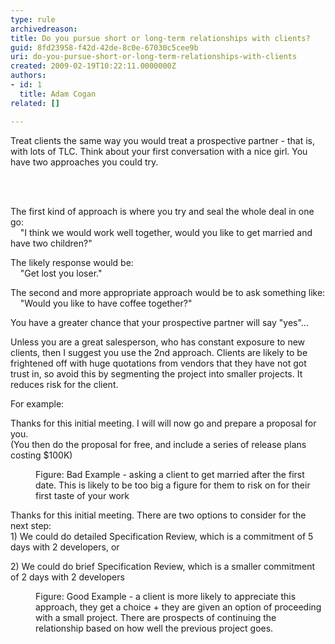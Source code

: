 ```yaml
---
type: rule
archivedreason: 
title: Do you pursue short or long-term relationships with clients?
guid: 8fd23958-f42d-42de-8c0e-67030c5cee9b
uri: do-you-pursue-short-or-long-term-relationships-with-clients
created: 2009-02-19T10:22:11.0000000Z
authors:
- id: 1
  title: Adam Cogan
related: []

---
```



Treat clients the same way you would treat a prospective partner - that is, with lots of TLC. Think about your first conversation with a nice girl. You have two approaches you could try. 

<br><excerpt class='endintro'></excerpt><br>

  <p>The first kind of approach is where you try and seal the whole deal in one go&#58; <br>
&#160;&#160;&#160; &quot;I think we would work well together, would you like to get married and have two children?&quot; </p>
<p>The likely response would be&#58; <br>
&#160;&#160;&#160; &quot;Get lost you loser.&quot; </p>
<p>The second and more appropriate approach would be to ask something like&#58; <br>
&#160;&#160;&#160; &quot;Would you like to have coffee together?&quot;</p>
<p>You have a greater chance that&#160;your prospective partner will say &quot;yes&quot;... </p>
<p>Unless you are a great salesperson, who has constant exposure to new clients, then I suggest you use the 2nd approach. Clients are likely to be frightened off with huge quotations from vendors that they&#160;have not got trust in, so avoid this by segmenting the project into smaller projects. It reduces risk for the client.</p>
<p>For example&#58;</p>
<div class="greyBox">
<p>Thanks for this initial meeting. I will will now go and prepare a proposal for you. <br>
(You then do the proposal for free, and include a series of release plans costing $100K)</p>
</div>
<dl>
    <dd><span class="ms-rteCustom-FigureBad">Figure&#58; Bad Example - asking a client to get married after the first date. This is likely to be too big a figure for them to risk on for their first taste of your work</span> </dd>
</dl>
<div class="greyBox">
<p>Thanks for this initial meeting. There are two options to consider for the next step&#58;<br>
1) We could do detailed Specification Review, which is a commitment of 5 days with&#160;2 developers, or</p>
<p>2) We could do brief Specification Review, which is a smaller commitment of 2 days with&#160;2 developers&#160;</p>
</div>
<dl>
    <dd><span class="ms-rteCustom-FigureGood">Figure&#58; Good Example - a client is more likely to appreciate this approach, they get a choice + they are given an option of proceeding with a small project. There are prospects of continuing the relationship based on how well the previous project goes.</span> </dd>
</dl>
<p><strong></strong>&#160;</p>



